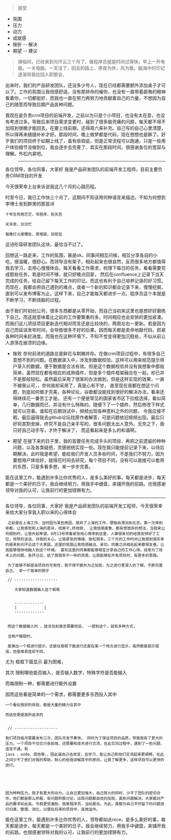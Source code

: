 
> 感受


+ 氛围
+ 压力
+ 动力
+ 成就感
+ 挫折 -- 解决
+ 期望 -- 建议

>  弹指间，已经来到光环云三个月了，做程序员就是时间过得快，早上一开电脑，一关电脑，一天没了，回去的路上，黑夜为伴，风为歌。脑海中的印记逐渐将我拉回入职那会。

出来时，我们的产品研发团队，还没多少号人，现在已经都需要额外添加桌子才可以了。工作的氛围让我倍感舒适，没有那拼命的催你，也没有一直带着鄙夷的眼神看着你，一切都挺好，而我也一直在努力再努力地贡献着自己的力量，不想因为自己的随意而导致后期产品各种问题。




我现在是负责crm项目的前端开发，之前以为只是个小项目，也没有太在意，也没有考虑过多。导致后来项目需求变更时，碰到了很多脑壳痛的问题，每天都不得不加班到很晚才能回去，在要上线前期，还得周六来补充。自己写的自己心里清楚，所以得再来缝缝补补才好。那段时间，晚上做梦都是代码，现在想想也是醉了。好歹我们的项目终于如期上线了，虽有些瑕疵，但是正常流程可以跑通，只是一些用户体验细节没做到位，我会逐步去完善了。其实在那段时间，很感谢各位的宽容与理解。外松内紧吧。



> -------------------------------------------------------------------------------

各位领导，各位同事，大家好
  我是产品研发团队的前端开发工程师，目前主要负责CRM项目的开发

  今天很荣幸上台来诉说我这几个月的心路历程。

  时至今日，我已工作快三个月了，这期间不知该用何种语言来描述。不知为何想到李博士发到群里的那首诗 
   ```江城子.程序员之歌
   十年生死两茫茫，写程序，到天亮

   天天改，日日忙

   每晚灯火阑珊处，夜难寐，加班狂
   ```

   这诗形容研发团队这块，最恰当不过了。

回想这一路走来，工作的氛围，甚是ok，同事间相互问候，相互分享各自的小吃，很温暖，很舒心。而领导没有架子，相处起来也很自然，反而很多地方都值得我去学习，去用心慢慢体会。每天看看工作需求，梳理下每日的任务，看看需要完成那些任务，若是时间不够，就只好晚点回家， 然后在confluence上记录下当天完成的任务，给自己留下每天工作的印记。而这也有利于自己培养记录的好习惯。而现在，我都会把自己遇到的难点，或者一个新的知识都会记录下来，慢慢挖掘，直到可以发布博客为止。这样下来，自己才能每天都进步一点。程序员这个本就是不断学习，不断烧脑的过程。

由于我们时初创公司，很多东西都是从零开始，而自己当初来这里也是想好好磨练下自己。而这就意味着比之前的工作要繁重的多，时间相应也会安排的更加紧凑。而我们这儿项目项目更新迭代相对而言还是比较快的，两周左右一更新。若是因为自己而延误发布时间，会导致很多不好的后果。因而每天都是卖命地敲代码，抓紧各种时间来赶进度。而我也在这种环境下，不知不觉变得更加沉稳些，不似从前让人游荡在崩溃的边缘。


<!-- + 压力

说是没有压力那是不可能的，每天不得不精神集中才可以，这样才不会出错。 奈何坑多，需求多，每天都是紧赶忙赶的做着，毕竟一切都是从头开始，只好不断鞭策自己，快点再快点，在这也请大家多原谅一二，不是我不想做好，一是能力有限，而是项目上线时间紧，由不得我每个都细细优化。这个我把他们列入后期准备中，把我能想到都写在confulence中，留待后期解决，现在当务之急就是完成项目需求。抓紧再抓紧了

虽然压力大，但是动力却源自于多方面把，首先么，工资不能白领，总的干活，干活就要做好，其次是自己辗转需求才找到的方向，不能因为压力而就此放手。而且每当解决一个困惑已久的问题，总能给人向前的动力，即使越向前坑越多，但是解决一个许多人都面对的问题时，这种自豪感，嘚瑟劲就不言而喻了。 -->

+ 挫败
奈何前进的道路总是鲜花与荆棘并存。在做crm项目过程中，有很多自己意想不到的问题。在数据录入中，涉及到数据校验。这样可以用来规范提示用户录入的数据，便于数据是合法有效。但是这个数据校验并没有我想象中那般简单，虽然现在都有相应的成熟插件，但是多个插件框架融合在一起，却已并不是那般轻松。虽然最后采用了很笨的办法做到，但是这样实现的效果，一直不被我认可，，奈何我却采用了，真是心有不甘， 直至现在我都在想这个问题，到底如何做才完美，各种论坛，谷歌都没能找到很好的解决办法，看来还得继续花一番苦工才是。 
还有一个便是常见的国家省市区下拉框选择，看似简单，几行数据而已，并没有什么特殊的。随便下了一个插件，然后修改下样式就可以完事。谁知在后期测试中，频频出现各种意料之外的问题， 令我应接不暇，最后逼得我去github论坛找原作者解答，可是问题依旧频频出现。最后只好将其割舍掉，终究不是自己亲手写的，很多问题太出人意外。无奈之下，我只好自己动手写，才终于解决了， 而这看起来是多么的和谐啊。

+ 期望
在接下来的日子里，我的首要任务完成手头的项目，再把之前遗留的种种问题，以及各类疑惑，灵感统统实现一些。现在我只能提前记录下来，以待后期解决。此时我是希望，能给我们开发人员多些时间，不是我们不努力，因为要想用户体验好，就得花时间去研究，每个项目不同，没有可以直接可以套用的东西，只是多看多想，来一步步完善。


能在这里工作，能遇到许多比你优秀的人，是多么美好的事，每天都是进步，每天都是一个美好的日子。我会继续努力，用我手中键盘，来铺开我的前路。也很感谢领导对我的认可，让我前行的更加铿锵有力。


> ----------------------------------------------------------------------------------------------------------

  
  各位领导，各位同事，大家好 
     我是产品研发团队的前端开发工程师，今天很荣幸来给大家分享我入职以来的心得体会

     之前是在上海工作，当时因为某些原因，放弃了上海的工作，便独自漂泊到北京。第一次来到帝都，让我感觉和上海的差异，找房子,挤地铁， 让我倍感疲惫，都有想放弃的想法，当我来公司报到时，让我升起希望。8月13号带着紧张地心情来到这里，人事很亲切的给我安排好了工位，领导的谈话，对我的关心，让我紧张的情绪，放松很多。三个月的工作时间让我感到很庆幸的是来到光环云这个大家庭。这里的氛围让我倍感融洽，亲切。同事之间相处起来都很友善。让我能够很快地融入到这个环境。 喜欢这里的同事都能够相互分享自己的工作心得，经常为了技术上的问题，各抒己见，给了我很多不一样的灵感，让我能够在开发项目时，有更多的思路。

     为了能够不断提高项目的可用性，我不得不额外为之加班，为之进行更深入的了解，不断完善自己， 举一个简单的例子

     // -------------------

     	大家知道数据输入这个框框


     	-------------
     	|            |
     	-------------


     而这个数据输入时 ，就涉及到是否需要校验， 一提到这个，就有多种方式，
     
     当用户输错时，

     是弹出一个框进行提示，还是在框框下面进行还是在某一个地方进行显示，虽然都是提示错误，但是难易度却不同，

   尤为 框框下面显示 最为困难，

   其次 限制哪些能否输入，是否输入数字，特殊字符是否能输入

   而每限制一种，都需要进行额外设置

   因而这些看是简单的一个需求，都需要更多东西投入其中


   	一个看似很好的体验，都是大量的精力在其中

   	而这些更是我所追求的


     // -------------------

<!-- 举个例子， 自己碰到了问题，团队如何帮助了你 -->

    
    我们项目每月需要发布三次，团队开发节奏快， 同时为了保证项目的品质，导致我有了更大的压力。一个项目不仅仅只有前端，还需要和技术进行交流，在此交流过程中，遇到了一些问题，语言不通，有
    java 、node、其他等，，因此逼自己去改变，去学习，能让自己和他们交流起来更顺畅，在此之间少不了他们对我的帮助，耐心的给我讲解其中的原则，让我了解更多，这样项目可以更快的进行。





    因为种种压力，我才有更大的动力，让自己更加强大，自己努力的同时，少不了团队的密切合作，他们都是那么积极，有问题积极讨论，出现问题都自觉的加班，直到问题解决，大家都对产品的要求如此高，令我更受激励，我辈程序员，当如是也。为此，我都为自己平时留下的问题进行归类，整理，消化，以便在将来的项目中，高效运作。







能在这里工作，能遇到许多比你优秀的人，领导都如此nice，是多么美好的事，每天都是进步，每天都是一个美好的日子。我会继续努力，用我手中键盘，来铺开我的前路。也很感谢领导对我的认可，让我前行的更加铿锵有力。
